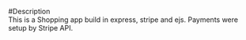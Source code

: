 #Description<br>
This is a Shopping app build in express, stripe and ejs. Payments were setup by Stripe API.

